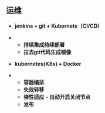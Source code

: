 ## 运维

- **jenkins + git + Kubernets（CI/CD)**

- - **持续集成持续部署**
  - **拉去git代码生成镜像**

- **kubernetes(K8s) + Docker**

- - **容器编排**
  - **失效转移**
  - **弹性适应** **-** **自动开启关闭节点**
  - **发布**